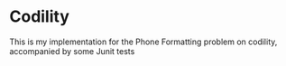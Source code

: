 # Codility
This is my implementation for the Phone Formatting problem on codility, accompanied by some Junit tests
